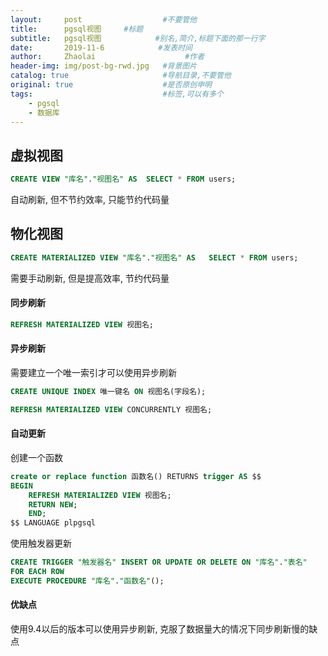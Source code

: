 ```yaml
---
layout:     post                  #不要管他
title:      pgsql视图     #标题
subtitle:   pgsql视图            #别名,简介,标题下面的那一行字
date:       2019-11-6            #发表时间
author:     Zhaolai                    #作者
header-img: img/post-bg-rwd.jpg   #背景图片
catalog: true                     #导航目录,不要管他
original: true                    #是否原创申明
tags:                             #标签,可以有多个
    - pgsql
    - 数据库
---
```


## 虚拟视图

```sql
CREATE VIEW "库名"."视图名" AS  SELECT * FROM users;
```

自动刷新, 但不节约效率, 只能节约代码量

## 物化视图

```sql
CREATE MATERIALIZED VIEW "库名"."视图名" AS   SELECT * FROM users;
```

需要手动刷新, 但是提高效率, 节约代码量

#### 同步刷新

```sql
REFRESH MATERIALIZED VIEW 视图名;
```

#### 异步刷新

需要建立一个唯一索引才可以使用异步刷新

```sql
CREATE UNIQUE INDEX 唯一键名 ON 视图名(字段名);
```

```sql
REFRESH MATERIALIZED VIEW CONCURRENTLY 视图名;
```

#### 自动更新

创建一个函数

```sql
create or replace function 函数名() RETURNS trigger AS $$ 
BEGIN
	REFRESH MATERIALIZED VIEW 视图名;
	RETURN NEW;
	END;
$$ LANGUAGE plpgsql
```

使用触发器更新

```sql
CREATE TRIGGER "触发器名" INSERT OR UPDATE OR DELETE ON "库名"."表名"
FOR EACH ROW
EXECUTE PROCEDURE "库名"."函数名"();
```

#### 优缺点

使用9.4以后的版本可以使用异步刷新, 克服了数据量大的情况下同步刷新慢的缺点

